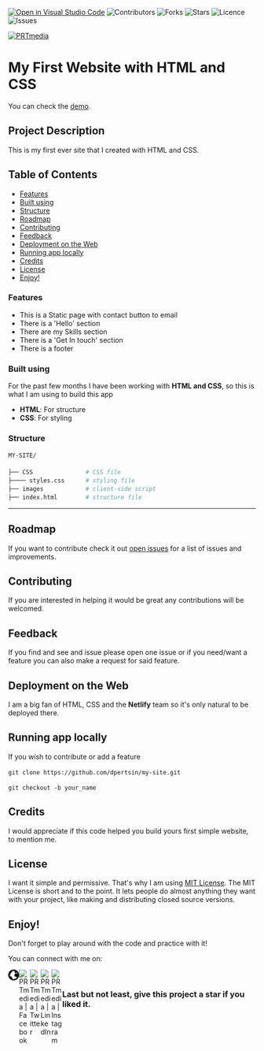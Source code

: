 [![Open in Visual Studio Code](https://open.vscode.dev/badges/open-in-vscode.svg)](https://open.vscode.dev/dpertsin/my-site)
![Contributors](https://img.shields.io/github/contributors/dpertsin/my-site?style=plastic)
![Forks](https://img.shields.io/github/forks/dpertsin/my-site)
![Stars](https://img.shields.io/github/stars/dpertsin/my-site)
![Licence](https://img.shields.io/github/license/dpertsin/my-site)
![Issues](https://img.shields.io/github/issues/dpertsin/my-site)

<a href="https://www.prtmedia.gr/">
    <img alt="PRTmedia" src="https://www.prtmedia.gr/wp-content/uploads/2021/11/prtmedia-logo-full.svg" width="165"/>
</a>

# My First Website with HTML and CSS
You can check the [demo](https://my-site-prt.netlify.app/).

## Project Description
This is my first ever site that I created with HTML and CSS.

## Table of Contents

- [Features](#features)
- [Built using](#built-using)
- [Structure](#structure)
- [Roadmap](#roadmap)
- [Contributing](#contributing)
- [Feedback](#feedback)
- [Deployment on the Web](#deployment-on-the-web)
- [Running app locally](#running-app-locally)
- [Credits](#credits)
- [License](#license)
- [Enjoy!](#enjoy)

### Features

- This is a Static page with contact button to email
- There is a 'Hello' section
- There are my Skills section
- There is a 'Get In touch' section
- There is a footer

### Built using

For the past few months I have been working with **HTML and CSS**, so this is what I am using to build this app

- **HTML**: For structure
- **CSS**: For styling

### Structure

```sh
MY-SITE/

├── CSS               # CSS file
├──── styles.css      # styling file
├── images            # client-side script
├── index.html        # structure file

```

---

## Roadmap

If you want to contribute check it out [open issues](https://github.com/dpertsin/my-site/issues) for a list of issues and improvements.

## Contributing

If you are interested in helping it would be great any contributions will be welcomed.

## Feedback

If you find and see and issue please open one issue or if you need/want a feature you can also make a request for said feature.

## Deployment on the Web

I am a big fan of HTML, CSS and the **Netlify** team so it's only natural to be deployed there.

## Running app locally

If you wish to contribute or add a feature

`git clone https://github.com/dpertsin/my-site.git`

`git checkout -b your_name`

## Credits

I would appreciate if this code helped you build yours first simple website, to mention me.

## License

I want it simple and permissive. That's why I am using [MIT License](https://github.com/dpertsin/my-site/blob/master/LICENSE).
The MIT License is short and to the point. It lets people do almost anything they want with your project, like making and distributing closed source versions.

## Enjoy!
Don't forget to play around with the code and practice with it! 

You can connect with me on:

[<img align="left" alt="prtmedia.gr" width="22px" src="https://raw.githubusercontent.com/iconic/open-iconic/master/svg/globe.svg" />][website]
<!-- [<img align="left" alt="PRTmedia | YouTube" width="22px" src="https://cdn.jsdelivr.net/npm/simple-icons@v3/icons/youtube.svg" />][youtube] -->
[<img align="left" alt="PRTmedia | Facebook" width="22px" src="https://cdn.jsdelivr.net/npm/simple-icons@v3/icons/facebook.svg" />][facebook]
[<img align="left" alt="PRTmedia | Twitter" width="22px" src="https://cdn.jsdelivr.net/npm/simple-icons@v3/icons/twitter.svg" />][twitter]
[<img align="left" alt="PRTmedia | LinkedIn" width="22px" src="https://cdn.jsdelivr.net/npm/simple-icons@v3/icons/linkedin.svg" />][linkedin]
[<img align="left" alt="PRTmedia | Instagram" width="22px" src="https://cdn.jsdelivr.net/npm/simple-icons@v3/icons/instagram.svg" />][instagram]

<br>

### Last but not least, give this project a star if you liked it. 

[website]: https://www.prtmedia.gr/
[facebook]: https://www.facebook.com/prtmediaco
[twitter]: https://twitter.com/DimitriosPerts1
[youtube]: #
[instagram]: https://www.instagram.com/prtmediaco/
[linkedin]: https://www.linkedin.com/company/prtmedia/
